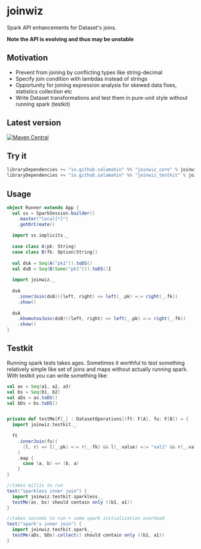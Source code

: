 # joinwiz
Spark API enhancements for Dataset's joins.

**Note the API is evolving and thus may be unstable**


## Motivation
* Prevent from joining by conflicting types like string-decimal
* Specify join condition with lambdas instead of strings
* Opportunity for joining expression analysis for skewed data fixes, statistics collection etc
* Write Dataset transformations and test them in pure-unit style without running spark (testkit)


## Latest version

[![Maven Central](https://maven-badges.herokuapp.com/maven-central/io.github.salamahin/joinwiz_2.11/badge.svg)](https://maven-badges.herokuapp.com/maven-central/io.github.salamahin/joinwiz_2.11)


## Try it
```scala
libraryDependencies += "io.github.salamahin" %% "joinwiz_core" % joinwiz_version
libraryDependencies += "io.github.salamahin" %% "joinwiz_testkit" % joinwiz_version //for testkit
```


## Usage

```scala
object Runner extends App {
  val ss = SparkSession.builder()
    .master("local[*]")
    .getOrCreate()
    
  import ss.implicits._
    
  case class A(pk: String)
  case class B(fk: Option[String])
    
  val dsA = Seq(A("pk1")).toDS()
  val dsB = Seq(B(Some("pk1"))).toDS()I
    
  import joinwiz._
    
  dsA
    .innerJoin(dsB)((left, right) => left(_.pk) =:= right(_.fk))
    .show()
    
  dsA
    .khomutovJoin(dsB)((left, right) => left(_.pk) =:= right(_.fk))
    .show()
}
```


## Testkit

Running spark tests takes ages. Sometimes it worthful to test something relatively simple like set of joins and maps
without actually running spark.
With testkit you can write something like:
```scala
val as = Seq(a1, a2, a3)
val bs = Seq(b1, b2)
val aDs = as.toDS()
val bDs = bs.toDS()


private def testMe[F[_] : DatasetOperations](ft: F[A], fu: F[B]) = {
  import joinwiz.testkit._
    
  ft
    .innerJoin(fu)(
      (l, r) => l(_.pk) =:= r(_.fk) && l(_.value) =:= "val1" && r(_.value) =:= Some(BigDecimal(0L))
    )
    .map {
      case (a, b) => (b, a)
    }
}

//takes millis to run
test("sparkless inner join") { 
  import joinwiz.testkit.sparkless._
  testMe(as, bs) should contain only ((b1, a1))
}

//takes seconds to run + some spark initialization overhead
test("spark's inner join") {
  import joinwiz.testkit.spark._
  testMe(aDs, bDs).collect() should contain only ((b1, a1))
}
```